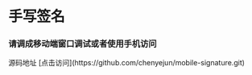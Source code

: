 # 手写签名
### 请调成移动端窗口调试或者使用手机访问 
<note-demo-signature />
源码地址 [点击访问](https://github.com/chenyejun/mobile-signature.git)